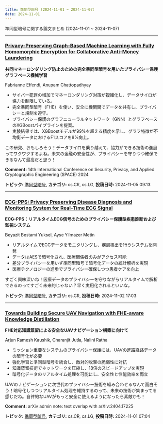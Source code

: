 ```yaml
---
title: 準同型暗号 (2024-11-01 ~ 2024-11-07)
date: 2024-11-01
---
```


準同型暗号に関する論文まとめ (2024-11-01 ~ 2024-11-07)


- - -

### [Privacy-Preserving Graph-Based Machine Learning with Fully Homomorphic Encryption for Collaborative Anti-Money Laundering](http://arxiv.org/abs/2411.02926)

**共同マネーロンダリング防止のための完全準同型暗号を用いたプライバシー保護グラフベース機械学習**

Fabrianne Effendi, Anupam Chattopadhyay

- サイバー犯罪の増加でマネーロンダリング対策が複雑化し、データサイロが協力を制限している。
- 完全準同型暗号（FHE）を使い、安全に機関間でデータを共有し、プライバシーと規制を遵守。
- プライバシー保護のグラフニューラルネットワーク（GNN）とグラフベースのXGBoostパイプラインを提案。
- 実験結果では、XGBoostモデルが99%を超える精度を示し、グラフ特徴が不均衡データにおけるF1スコアを8%向上。

この研究、おもしろそう！データサイロを乗り越えて、協力ができる技術の進展ってワクワクするよね。未来の金融の安全性が、プライバシーを守りつつ確保できるなんて最高だと思う！

**Comment:** 14th International Conference on Security, Privacy, and Applied   Cryptographic Engineering (SPACE) 2024

**トピック:** [準同型暗号](../../he), **カテゴリ:** cs.CR, cs.LG, **投稿日時:** 2024-11-05 09:13


- - -

### [ECG-PPS: Privacy Preserving Disease Diagnosis and Monitoring System for Real-Time ECG Signal](http://arxiv.org/abs/2411.01308)

**ECG-PPS：リアルタイムECG信号のためのプライバシー保護型疾患診断および監視システム**

Beyazit Bestami Yuksel, Ayse Yilmazer Metin

- リアルタイムでECGデータをモニタリングし、疾患検出を行うシステムを開発
- データはAESで暗号化され、医療関係者のみがアクセス可能
- 差分プライバシーを用いず準同型暗号で暗号化データの統計解析を実現
- 医療テクノロジーの進歩でプライバシー確保しつつ患者ケアを向上

すごく興味深いね！医療データのプライバシーを守りながらリアルタイムで解析できるのってすごく未来的じゃない？早く実用化されるといいな。



**トピック:** [準同型暗号](../../he), **カテゴリ:** cs.CR, **投稿日時:** 2024-11-02 17:03


- - -

### [Towards Building Secure UAV Navigation with FHE-aware Knowledge Distillation](http://arxiv.org/abs/2411.00403)

**FHE対応知識蒸留による安全なUAVナビゲーション構築に向けて**

Arjun Ramesh Kaushik, Charanjit Jutla, Nalini Ratha

- ミッション重要なシステムのプライバシー保護には、UAVの進路経路データの暗号化が必要
- 強化学習と準同型暗号を統合し、敵対的攻撃の脆弱性に対抗
- 知識蒸留技術でネットワークを圧縮し、18倍のスピードアップを実現
- 暗号化データのリアルタイム処理を可能にし、安全性と性能効率を両立

UAVのナビゲーションに次世代のプライバシー技術を組み合わせるなんて面白そう！暗号化しつつリアルタイム処理を維持するのって、未来の技術が集まってる感じだね。自律的なUAVがもっと安全に使えるようになったら素敵かも！

**Comment:** arXiv admin note: text overlap with arXiv:2404.17225

**トピック:** [準同型暗号](../../he), **カテゴリ:** cs.CR, cs.LG, **投稿日時:** 2024-11-01 07:04
